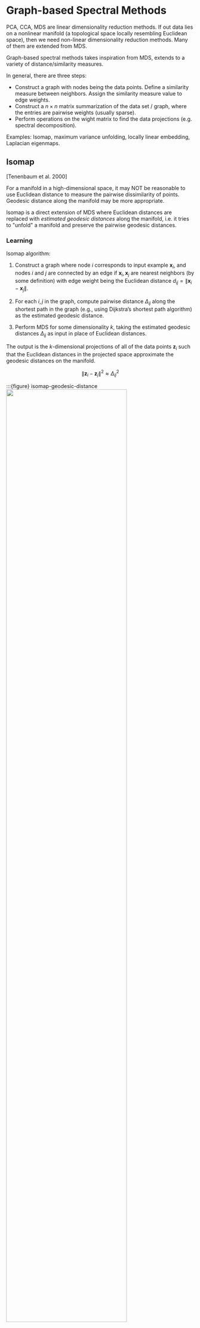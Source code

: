 # Graph-based Spectral Methods

PCA, CCA, MDS are linear dimensionality reduction methods. If out data lies on a nonlinear manifold (a topological space locally resembling Euclidean space), then we need non-linear dimensionality reduction methods. Many of them are extended from MDS.

Graph-based spectral methods takes inspiration from MDS, extends to a variety of distance/similarity measures.

In general, there are three steps:

- Construct a graph with nodes being the data points. Define a similarity measure between neighbors. Assign the similarity measure value to edge weights.
- Construct a $n \times n$ matrix summarization of the data set / graph, where the entries are pairwise weights (usually sparse).
- Perform operations on the wight matrix to find the data projections (e.g. spectral decomposition).

Examples: Isomap, maximum variance unfolding, locally linear embedding, Laplacian eigenmaps.

## Isomap

[Tenenbaum et al. 2000]

For a manifold in a high-dimensional space, it may NOT be reasonable to use Euclidean distance to measure the pairwise dissimilarity of points. Geodesic distance along the manifold may be more appropriate.

Isomap is a direct extension of MDS where Euclidean distances are replaced with *estimated geodesic distances* along the manifold, i.e. it tries to "unfold" a manifold and preserve the pairwise geodesic distances.


### Learning

Isomap algorithm:

1. Construct a graph where node $i$ corresponds to input example $\boldsymbol{x}_i$, and nodes $i$ and $j$ are connected by an edge if $\boldsymbol{x}_i, \boldsymbol{x}_j$ are nearest neighbors (by some definition) with edge weight being the Euclidean distance $d_{ij} = \left\| \boldsymbol{x}_i -\boldsymbol{x}_j  \right\|$.

1. For each $i,j$ in the graph, compute pairwise distance $\Delta_{i j}$ along the shortest path in the graph (e.g., using Dijkstra’s shortest path algorithm) as the estimated geodesic distance.

1. Perform MDS for some dimensionality $k$, taking the estimated geodesic distances $\Delta_{i j}$ as input in place of Euclidean distances.

The output is the $k$-dimensional projections of all of the data points $\boldsymbol{z}_i$ such that the Euclidean distances in the projected space approximate the geodesic distances on the manifold.

$$
\left\|\mathbf{z}_{i}-\mathbf{z}_{j}\right\|^{2} \approx \Delta_{i j}^{2}
$$

:::{figure} isomap-geodesic-distance
<img src="../imgs/gb-isomap-d3k2.png" width = "80%" alt=""/>

Isomap with $d=3,k=2$. The blue line is the real geodesic distance and the red line is estimated.  [Livescu 2021]
:::

### Pros Cons

**Pros**

- As the data set size increases, isomap is guaranteed to converge to the correct manifold that the data was drawn from, under certain conditions (e.g. no holes)


**Cons**

- Can be sensitive to the **neighborhood size** used in graph construction, or equivalently to the noise in the data.

    :::{figure} isomap-noise
    <img src="../imgs/gb-isomap-failure.png" width = "70%" alt=""/>

    Isomap fails when there are noises [Livescu 2021]
    :::

- Can't handle **holes** in the manifold. Geodesic distance computation can break. This is because the two points (even with the same color/label) sit in opposite to the hole have large geodesic distance on the manifold, which leads to large Euclidean distance in the projected space.

    :::{figure} gb-isomap-holes
    <img src="../imgs/gb-isomap-holes.png" width = "80%" alt=""/>

    Isomap fails when there are holes [Livescu 2021]
    :::


## Laplacian Eigenmaps

[Belkin & Niyogi 2003]

Unlike isomap where the edge weights are local Euclidean distances, Laplacian eigenmaps define edge weights in another way.

### Objective

1. Define a weight matrix $\boldsymbol{W}$ with pairwise edge weights as

    $$
    w_{i j}=\left\{\begin{array}{ll}
    \exp \left(-\left\|\mathbf{x}_{i}-\mathbf{x}_{j}\right\|^{2} / t\right), & \left\|\mathbf{x}_{i}-\mathbf{x}_{j}\right\|<\epsilon \\
    0 & \text { otherwise }
    \end{array}\right.
    $$

    where

    - $\epsilon$ is a hyperparameter used to define nearest neighbors (can also use counts)
    - $t$ is a hyperparameter like temperature.

1. Then we define a diagonal matrix $\boldsymbol{D}$ with $d_{ii} = \sum_j w_{ij}$. This can be seen as the density around the node $i$.

1. Find centered and unit-covariance projections $\boldsymbol{z}_i$ that solve the total projected pairwise distances weighted by $w_{ij}$ and scaled by $d_{ii}d_{jj}$


    $$\begin{aligned}
    \min &\ \sum_{i j} \frac{w_{i j}|| \mathbf{z}_{i}-\mathbf{z}_{j}||^{2}}{\sqrt{d_{i i} d_{j j}}} \\
    \text{s.t.} &\ \boldsymbol{Z} \text{ is centered and has unit covariance} \\
    \end{aligned}$$


### Learning

The solution is given by the $k$ **bottom** eigenvectors of

$$
\boldsymbol{L} =\boldsymbol{I}  - \boldsymbol{D} ^{-\frac{1}{2}} \boldsymbol{W}  \boldsymbol{D} ^{-\frac{1}{2}}
$$

excluding the bottom (constant) eigenvector??. This is a symmetrized, normalized form of the graph Laplacian $\boldsymbol{D} - \boldsymbol{W}$.

:::{figure} gb-laplacian-eigenmap-Nt
<img src="../imgs/gb-laplacian-eigenmap-Nt.png" width = "50%" alt=""/>

Laplacian eigenmap with varing N-nearest-neighbors and temperature $t$ [Livescu 2021]

:::


## Locally Linear Embedding

Locally linear embedding learns a mapping in which each point can be expressed as a **linear function** of its nearest neighbors.

## Maximum Variance Unfolding

Maximum variance unfolding tries to maximize the variance of the data (like PCA) while respecting neighborhood relationships.
